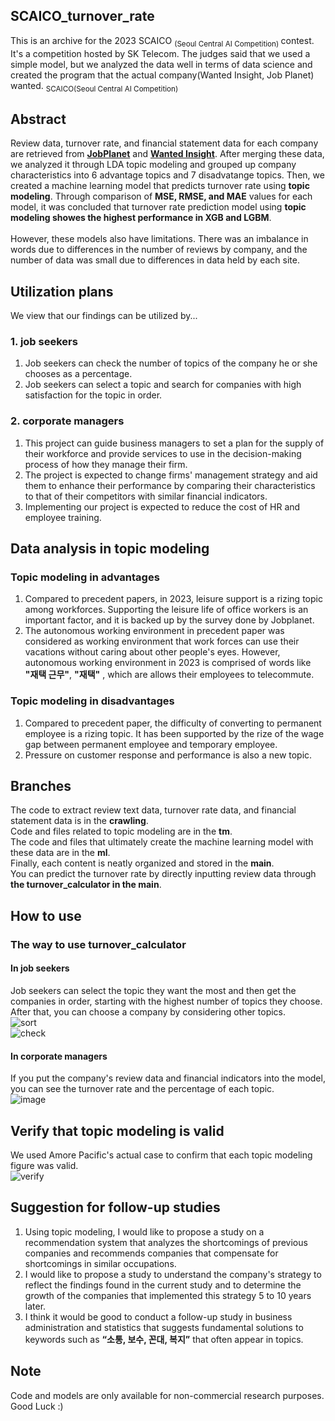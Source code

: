## SCAICO_turnover_rate 
This is an archive for the 2023 SCAICO <sub> (Seoul Central AI Competition) </sub> contest. It's a competition hosted by SK Telecom. The judges said that we used a simple model, but we analyzed the data well in terms of data science and created the program that the actual company(Wanted Insight, Job Planet) wanted.
<sub> SCAICO(Seoul Central AI Competition) </sub>

## Abstract
Review data, turnover rate, and financial statement data for each company are retrieved from **[JobPlanet](https://www.jobplanet.co.kr/job)** and **[Wanted Insight](https://insight.wanted.co.kr/)**. After merging these data, we analyzed it through LDA topic modeling and grouped up company characteristics into 6 advantage topics and 7 disadvatange topics. Then, we created a machine learning model that predicts turnover rate using **topic modeling**. Through comparison of **MSE, RMSE, and MAE** values ​​for each model, it was concluded that turnover rate prediction model using **topic modeling showes the highest performance in XGB and LGBM**.<br>
<br>
However, these models also have limitations. There was an imbalance in words due to differences in the number of reviews by company, and the number of data was small due to differences in data held by each site.
<br>

## Utilization plans 
We view that our findings can be utilized by...
### 1. job seekers
1. Job seekers can check the number of topics of the company he or she chooses as a percentage.<br>
2. Job seekers can select a topic and search for companies with high satisfaction for the topic in order.
### 2. corporate managers
1. This project can guide business managers to set a plan for the supply of their workforce and provide services to use in the decision-making process of how they manage their firm. <br>
2. The project is expected to change firms' management strategy and aid them to enhance their performance by comparing their characteristics to that of their competitors with similar financial indicators. <br>
3. Implementing our project is expected to reduce the cost of HR and employee training.<br>

## Data analysis in topic modeling
### Topic modeling in advantages
1. Compared to precedent papers, in 2023, leisure support is a rizing topic among workforces. Supporting the leisure life of office workers is an important factor, and it is backed up by the survey done by Jobplanet.<br>
2. The autonomous working environment in precedent paper was considered as working environment that work forces can use their vacations without caring about other people's eyes. However, autonomous working environment in 2023 is comprised of words like **"재택 근무"**, **"재택"** , which are allows their employees to telecommute.
### Topic modeling in disadvantages
1. Compared to precedent paper, the difficulty of converting to permanent employee is a rizing topic. It has been supported by the rize of the wage gap between permanent employee and temporary employee. <br>
2. Pressure on customer response and performance is also a new topic. <br>

## Branches
The code to extract review text data, turnover rate data, and financial statement data is in the **crawling**.<br>
Code and files related to topic modeling are in the **tm**.<br>
The code and files that ultimately create the machine learning model with these data are in the **ml**.<br>
Finally, each content is neatly organized and stored in the **main**.<br>
You can predict the turnover rate by directly inputting review data through **the turnover_calculator in the main**.<br>

## How to use
### The way to use turnover_calculator
#### In job seekers
Job seekers can select the topic they want the most and then get the companies in order, starting with the highest number of topics they choose. After that, you can choose a company by considering other topics.<br>
![sort](https://github.com/Sue-HyeongLee/SCAICO_turnover_rate/assets/142400569/2522d32a-4dcb-4b4a-907f-b3b578b4ee08)
<br>
![check](https://github.com/Sue-HyeongLee/SCAICO_turnover_rate/assets/142400569/0c4af67a-03ae-4ad6-8390-6f8eb54db01c)
#### In corporate managers
If you put the company's review data and financial indicators into the model, you can see the turnover rate and the percentage of each topic.
<br>
![image](https://github.com/Sue-HyeongLee/SCAICO_turnover_rate/assets/142400569/f9ed9f18-e0f9-4112-986f-2a20084e94b0)
## Verify that topic modeling is valid
We used Amore Pacific's actual case to confirm that each topic modeling figure was valid.
<br>
![verify](https://github.com/Sue-HyeongLee/SCAICO_turnover_rate/assets/142400569/97221a0f-c553-44c3-b8dc-2fe87046bfc0)
<br>
## Suggestion for follow-up studies
1. Using topic modeling, I would like to propose a study on a recommendation system that analyzes the shortcomings of previous companies and recommends companies that compensate for shortcomings in similar occupations.<br>
2. I would like to propose a study to understand the company's strategy to reflect the findings found in the current study and to determine the growth of the companies that implemented this strategy 5 to 10 years later.<br>
3. I think it would be good to conduct a follow-up study in business administration and statistics that suggests fundamental solutions to keywords such as **“소통, 보수, 꼰대, 복지”** that often appear in topics.

## Note
Code and models are only available for non-commercial research purposes.<br>
Good Luck :)

   

